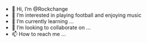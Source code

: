 - 👋 Hi, I’m @Rockchange
- 👀 I’m interested in playing football and enjoying music
- 🌱 I’m currently learning ...
- 💞️ I’m looking to collaborate on ...
- 📫 How to reach me ...

<!---
Rockchange/Rockchange is a ✨ special ✨ repository because its `README.md` (this file) appears on your GitHub profile.
You can click the Preview link to take a look at your changes.
--->
